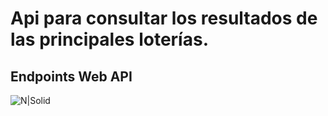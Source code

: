 # Api para consultar los resultados de las principales loterías.

## Endpoints Web API

![N|Solid](https://i.ibb.co/nfCTdsL/Endpoint.png)
